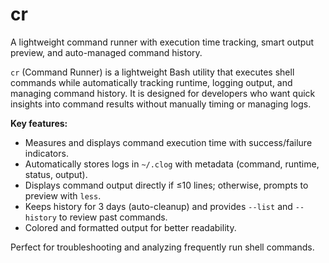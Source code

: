# cr
A lightweight command runner with execution time tracking, smart output preview, and auto-managed command history.

`cr` (Command Runner) is a lightweight Bash utility that executes shell commands while automatically tracking runtime, logging output, and managing command history. It is designed for developers who want quick insights into command results without manually timing or managing logs.

**Key features:**
- Measures and displays command execution time with success/failure indicators.
- Automatically stores logs in `~/.clog` with metadata (command, runtime, status, output).
- Displays command output directly if ≤10 lines; otherwise, prompts to preview with `less`.
- Keeps history for 3 days (auto-cleanup) and provides `--list` and `--history` to review past commands.
- Colored and formatted output for better readability.

Perfect for troubleshooting and analyzing frequently run shell commands.
